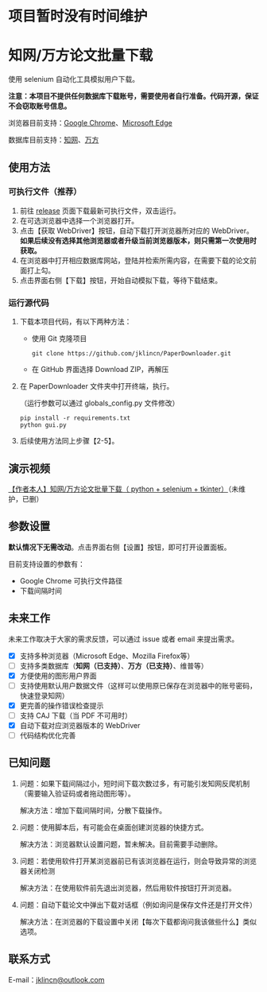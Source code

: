 # 项目暂时没有时间维护

# 知网/万方论文批量下载

使用 selenium 自动化工具模拟用户下载。

**注意：本项目不提供任何数据库下载账号，需要使用者自行准备。代码开源，保证不会窃取账号信息。**

浏览器目前支持：[Google Chrome](https://www.google.com/chrome/)、[Microsoft Edge](https://www.microsoft.com/edge)

数据库目前支持：[知网](https://www.cnki.net/)、[万方](https://www.wanfangdata.com.cn/)

## 使用方法

### 可执行文件（推荐）

1. 前往 [release](https://github.com/jklincn/PaperDownloader/releases) 页面下载最新可执行文件，双击运行。
2. 在可选浏览器中选择一个浏览器打开。
3. 点击【获取 WebDriver】按钮，自动下载打开浏览器所对应的 WebDriver。**如果后续没有选择其他浏览器或者升级当前浏览器版本，则只需第一次使用时获取。**
4. 在浏览器中打开相应数据库网站，登陆并检索所需内容，在需要下载的论文前面打上勾。
5. 点击界面右侧【下载】按钮，开始自动模拟下载，等待下载结束。

### 运行源代码

1. 下载本项目代码，有以下两种方法：

   - 使用 Git 克隆项目

     ```
     git clone https://github.com/jklincn/PaperDownloader.git
     ```

   - 在 GitHub 界面选择 Download ZIP，再解压

2. 在 PaperDownloader 文件夹中打开终端，执行。

   （运行参数可以通过 globals_config.py 文件修改）

   ```
   pip install -r requirements.txt
   python gui.py
   ```

3. 后续使用方法同上步骤【2-5】。

## 演示视频

[【作者本人】知网/万方论文批量下载（ python + selenium + tkinter）](https://www.bilibili.com/video/BV1Gm4y1H76Z/)（未维护，已删）

## 参数设置

**默认情况下无需改动**。点击界面右侧【设置】按钮，即可打开设置面板。

目前支持设置的参数有：

- Google Chrome 可执行文件路径
- 下载间隔时间

## 未来工作

未来工作取决于大家的需求反馈，可以通过 issue 或者 email 来提出需求。

- [x] 支持多种浏览器（Microsoft Edge、Mozilla Firefox等）
- [ ] 支持多类数据库（**知网（已支持）**、**万方（已支持）**、维普等）
- [x] 方便使用的图形用户界面
- [ ] 支持使用默认用户数据文件（这样可以使用原已保存在浏览器中的账号密码，快速登录知网）
- [x] 更完善的操作错误检查提示
- [ ] 支持 CAJ 下载（当 PDF 不可用时）
- [x] 自动下载对应浏览器版本的 WebDriver
- [ ] 代码结构优化完善

## 已知问题

1. 问题：如果下载间隔过小，短时间下载次数过多，有可能引发知网反爬机制（需要输入验证码或者拖动图形等）。

   解决方法：增加下载间隔时间，分散下载操作。

2. 问题：使用脚本后，有可能会在桌面创建浏览器的快捷方式。

   解决方法：浏览器默认设置问题，暂未解决。目前需要手动删除。

3. 问题：若使用软件打开某浏览器前已有该浏览器在运行，则会导致异常的浏览器关闭检测

   解决方法：在使用软件前先退出浏览器，然后用软件按钮打开浏览器。

4. 问题：自动下载论文中弹出下载对话框（例如询问是保存文件还是打开文件）

   解决方法：在浏览器的下载设置中关闭【每次下载都询问我该做些什么】类似选项。

## 联系方式

E-mail：jklincn@outlook.com

